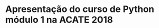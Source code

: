 Apresentação do curso de Python módulo 1 na ACATE 2018
======================================================


